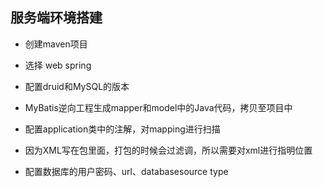 ## 服务端环境搭建



- 创建maven项目
- 选择 web spring 
- 配置druid和MySQL的版本

- MyBatis逆向工程生成mapper和model中的Java代码，拷贝至项目中
- 配置application类中的注解，对mapping进行扫描
- 因为XML写在包里面，打包的时候会过滤调，所以需要对xml进行指明位置
- 配置数据库的用户密码、url、databasesource type

 